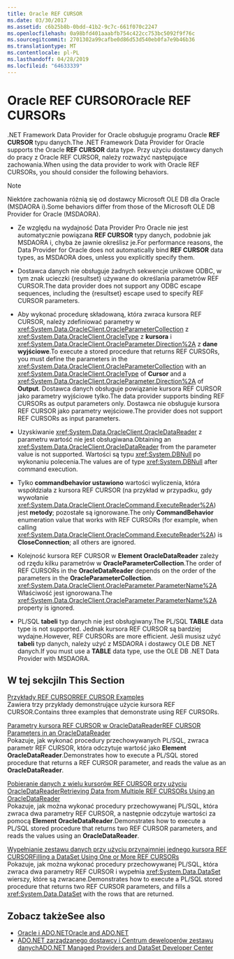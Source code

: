 ```yaml
---
title: Oracle REF CURSOR
ms.date: 03/30/2017
ms.assetid: c6b25b8b-0bdd-41b2-9c7c-661f070c2247
ms.openlocfilehash: 0a98bfd401aaabfb754c422cc753bc5092f9f76c
ms.sourcegitcommit: 2701302a99cafbe0d86d53d540eb0fa7e9b46b36
ms.translationtype: MT
ms.contentlocale: pl-PL
ms.lasthandoff: 04/28/2019
ms.locfileid: "64633339"
---
```

# <a name="oracle-ref-cursors"></a><span data-ttu-id="6e489-102">Oracle REF CURSOR</span><span class="sxs-lookup"><span data-stu-id="6e489-102">Oracle REF CURSORs</span></span>
<span data-ttu-id="6e489-103">.NET Framework Data Provider for Oracle obsługuje programu Oracle **REF CURSOR** typu danych.</span><span class="sxs-lookup"><span data-stu-id="6e489-103">The .NET Framework Data Provider for Oracle supports the Oracle **REF CURSOR** data type.</span></span> <span data-ttu-id="6e489-104">Przy użyciu dostawcy danych do pracy z Oracle REF CURSOR, należy rozważyć następujące zachowania.</span><span class="sxs-lookup"><span data-stu-id="6e489-104">When using the data provider to work with Oracle REF CURSORs, you should consider the following behaviors.</span></span>  
  
> [!NOTE]
>  <span data-ttu-id="6e489-105">Niektóre zachowania różnią się od dostawcy Microsoft OLE DB dla Oracle (MSDAORA i).</span><span class="sxs-lookup"><span data-stu-id="6e489-105">Some behaviors differ from those of the Microsoft OLE DB Provider for Oracle (MSDAORA).</span></span>  
  
- <span data-ttu-id="6e489-106">Ze względu na wydajność Data Provider Pro Oracle nie jest automatycznie powiązana **REF CURSOR** typy danych, podobnie jak MSDAORA i, chyba że jawnie określisz je.</span><span class="sxs-lookup"><span data-stu-id="6e489-106">For performance reasons, the Data Provider for Oracle does not automatically bind **REF CURSOR** data types, as MSDAORA does, unless you explicitly specify them.</span></span>  
  
- <span data-ttu-id="6e489-107">Dostawca danych nie obsługuje żadnych sekwencje unikowe ODBC, w tym znak ucieczki {resultset} używane do określania parametrów REF CURSOR.</span><span class="sxs-lookup"><span data-stu-id="6e489-107">The data provider does not support any ODBC escape sequences, including the {resultset} escape used to specify REF CURSOR parameters.</span></span>  
  
- <span data-ttu-id="6e489-108">Aby wykonać procedurę składowaną, która zwraca kursora REF CURSOR, należy zdefiniować parametry w <xref:System.Data.OracleClient.OracleParameterCollection> z <xref:System.Data.OracleClient.OracleType> z **kursora** i <xref:System.Data.OracleClient.OracleParameter.Direction%2A> z **dane wyjściowe**.</span><span class="sxs-lookup"><span data-stu-id="6e489-108">To execute a stored procedure that returns REF CURSORs, you must define the parameters in the <xref:System.Data.OracleClient.OracleParameterCollection> with an <xref:System.Data.OracleClient.OracleType> of **Cursor** and a <xref:System.Data.OracleClient.OracleParameter.Direction%2A> of **Output**.</span></span> <span data-ttu-id="6e489-109">Dostawca danych obsługuje powiązanie kursora REF CURSOR jako parametry wyjściowe tylko.</span><span class="sxs-lookup"><span data-stu-id="6e489-109">The data provider supports binding REF CURSORs as output parameters only.</span></span> <span data-ttu-id="6e489-110">Dostawca nie obsługuje kursora REF CURSOR jako parametry wejściowe.</span><span class="sxs-lookup"><span data-stu-id="6e489-110">The provider does not support REF CURSORs as input parameters.</span></span>  
  
- <span data-ttu-id="6e489-111">Uzyskiwanie <xref:System.Data.OracleClient.OracleDataReader> z parametru wartość nie jest obsługiwana.</span><span class="sxs-lookup"><span data-stu-id="6e489-111">Obtaining an <xref:System.Data.OracleClient.OracleDataReader> from the parameter value is not supported.</span></span> <span data-ttu-id="6e489-112">Wartości są typu <xref:System.DBNull> po wykonaniu polecenia.</span><span class="sxs-lookup"><span data-stu-id="6e489-112">The values are of type <xref:System.DBNull> after command execution.</span></span>  
  
- <span data-ttu-id="6e489-113">Tylko **commandbehavior ustawiono** wartości wyliczenia, która współdziała z kursora REF CURSOR (na przykład w przypadku, gdy wywołanie <xref:System.Data.OracleClient.OracleCommand.ExecuteReader%2A>) jest **metody**; pozostałe są ignorowane.</span><span class="sxs-lookup"><span data-stu-id="6e489-113">The only **CommandBehavior** enumeration value that works with REF CURSORs (for example, when calling <xref:System.Data.OracleClient.OracleCommand.ExecuteReader%2A>) is **CloseConnection**; all others are ignored.</span></span>  
  
- <span data-ttu-id="6e489-114">Kolejność kursora REF CURSOR w **Element OracleDataReader** zależy od rzędu kilku parametrów w **OracleParameterCollection**.</span><span class="sxs-lookup"><span data-stu-id="6e489-114">The order of REF CURSORs in the **OracleDataReader** depends on the order of the parameters in the **OracleParameterCollection**.</span></span> <span data-ttu-id="6e489-115"><xref:System.Data.OracleClient.OracleParameter.ParameterName%2A> Właściwość jest ignorowana.</span><span class="sxs-lookup"><span data-stu-id="6e489-115">The <xref:System.Data.OracleClient.OracleParameter.ParameterName%2A> property is ignored.</span></span>  
  
- <span data-ttu-id="6e489-116">PL/SQL **tabeli** typ danych nie jest obsługiwany.</span><span class="sxs-lookup"><span data-stu-id="6e489-116">The PL/SQL **TABLE** data type is not supported.</span></span> <span data-ttu-id="6e489-117">Jednak kursora REF CURSOR są bardziej wydajne.</span><span class="sxs-lookup"><span data-stu-id="6e489-117">However, REF CURSORs are more efficient.</span></span> <span data-ttu-id="6e489-118">Jeśli musisz użyć **tabeli** typ danych, należy użyć z MSDAORA i dostawcy OLE DB .NET danych.</span><span class="sxs-lookup"><span data-stu-id="6e489-118">If you must use a **TABLE** data type, use the OLE DB .NET Data Provider with MSDAORA.</span></span>  
  
## <a name="in-this-section"></a><span data-ttu-id="6e489-119">W tej sekcji</span><span class="sxs-lookup"><span data-stu-id="6e489-119">In This Section</span></span>  
 [<span data-ttu-id="6e489-120">Przykłady REF CURSOR</span><span class="sxs-lookup"><span data-stu-id="6e489-120">REF CURSOR Examples</span></span>](../../../../docs/framework/data/adonet/ref-cursor-examples.md)  
 <span data-ttu-id="6e489-121">Zawiera trzy przykłady demonstrujące użycie kursora REF CURSOR.</span><span class="sxs-lookup"><span data-stu-id="6e489-121">Contains three examples that demonstrate using REF CURSORs.</span></span>  
  
 [<span data-ttu-id="6e489-122">Parametry kursora REF CURSOR w OracleDataReader</span><span class="sxs-lookup"><span data-stu-id="6e489-122">REF CURSOR Parameters in an OracleDataReader</span></span>](../../../../docs/framework/data/adonet/ref-cursor-parameters-in-an-oracledatareader.md)  
 <span data-ttu-id="6e489-123">Pokazuje, jak wykonać procedury przechowywanych PL/SQL, zwraca parametr REF CURSOR, która odczytuje wartość jako **Element OracleDataReader**.</span><span class="sxs-lookup"><span data-stu-id="6e489-123">Demonstrates how to execute a PL/SQL stored procedure that returns a REF CURSOR parameter, and reads the value as an **OracleDataReader**.</span></span>  
  
 [<span data-ttu-id="6e489-124">Pobieranie danych z wielu kursorów REF CURSOR przy użyciu OracleDataReader</span><span class="sxs-lookup"><span data-stu-id="6e489-124">Retrieving Data from Multiple REF CURSORs Using an OracleDataReader</span></span>](../../../../docs/framework/data/adonet/retrieving-data-from-multiple-ref-cursors.md)  
 <span data-ttu-id="6e489-125">Pokazuje, jak można wykonać procedury przechowywanej PL/SQL, która zwraca dwa parametry REF CURSOR, a następnie odczytuje wartości za pomocą **Element OracleDataReader**.</span><span class="sxs-lookup"><span data-stu-id="6e489-125">Demonstrates how to execute a PL/SQL stored procedure that returns two REF CURSOR parameters, and reads the values using an **OracleDataReader**.</span></span>  
  
 [<span data-ttu-id="6e489-126">Wypełnianie zestawu danych przy użyciu przynajmniej jednego kursora REF CURSOR</span><span class="sxs-lookup"><span data-stu-id="6e489-126">Filling a DataSet Using One or More REF CURSORs</span></span>](../../../../docs/framework/data/adonet/filling-a-dataset-using-one-or-more-ref-cursors.md)  
 <span data-ttu-id="6e489-127">Pokazuje, jak można wykonać procedury przechowywanej PL/SQL, która zwraca dwa parametry REF CURSOR i wypełnia <xref:System.Data.DataSet> wierszy, które są zwracane.</span><span class="sxs-lookup"><span data-stu-id="6e489-127">Demonstrates how to execute a PL/SQL stored procedure that returns two REF CURSOR parameters, and fills a <xref:System.Data.DataSet> with the rows that are returned.</span></span>  
  
## <a name="see-also"></a><span data-ttu-id="6e489-128">Zobacz także</span><span class="sxs-lookup"><span data-stu-id="6e489-128">See also</span></span>

- [<span data-ttu-id="6e489-129">Oracle i ADO.NET</span><span class="sxs-lookup"><span data-stu-id="6e489-129">Oracle and ADO.NET</span></span>](../../../../docs/framework/data/adonet/oracle-and-adonet.md)
- [<span data-ttu-id="6e489-130">ADO.NET zarządzanego dostawcy i Centrum deweloperów zestawu danych</span><span class="sxs-lookup"><span data-stu-id="6e489-130">ADO.NET Managed Providers and DataSet Developer Center</span></span>](https://go.microsoft.com/fwlink/?LinkId=217917)
